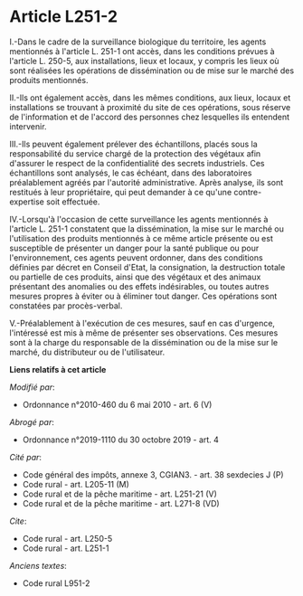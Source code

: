 # Article L251-2

I.-Dans le cadre de la surveillance biologique du territoire, les agents mentionnés à l'article L. 251-1 ont accès, dans les
conditions prévues à l'article L. 250-5, aux installations, lieux et locaux, y compris les lieux où sont réalisées les
opérations de dissémination ou de mise sur le marché des produits mentionnés. 

II.-Ils ont également accès, dans les mêmes conditions, aux lieux, locaux et installations se trouvant à proximité du site de
ces opérations, sous réserve de l'information et de l'accord des personnes chez lesquelles ils entendent intervenir. 

III.-Ils peuvent également prélever des échantillons, placés sous la responsabilité du service chargé de la protection des
végétaux afin d'assurer le respect de la confidentialité des secrets industriels. Ces échantillons sont analysés, le cas
échéant, dans des laboratoires préalablement agréés par l'autorité administrative. Après analyse, ils sont restitués à leur
propriétaire, qui peut demander à ce qu'une contre-expertise soit effectuée. 

IV.-Lorsqu'à l'occasion de cette surveillance les agents mentionnés à l'article L. 251-1 constatent que la dissémination, la
mise sur le marché ou l'utilisation des produits mentionnés à ce même article présente ou est susceptible de présenter un
danger pour la santé publique ou pour l'environnement, ces agents peuvent ordonner, dans des conditions définies par décret
en Conseil d'Etat, la consignation, la destruction totale ou partielle de ces produits, ainsi que des végétaux et des animaux
présentant des anomalies ou des effets indésirables, ou toutes autres mesures propres à éviter ou à éliminer tout danger. Ces
opérations sont constatées par procès-verbal. 

V.-Préalablement à l'exécution de ces mesures, sauf en cas d'urgence, l'intéressé est mis à même de présenter ses
observations. Ces mesures sont à la charge du responsable de la dissémination ou de la mise sur le marché, du distributeur ou
de l'utilisateur.

**Liens relatifs à cet article**

_Modifié par_:

  - Ordonnance n°2010-460 du 6 mai 2010 - art. 6 (V)

_Abrogé par_:

  - Ordonnance n°2019-1110 du 30 octobre 2019 - art. 4

_Cité par_:

  - Code général des impôts, annexe 3, CGIAN3. - art. 38 sexdecies J (P)
  - Code rural - art. L205-11 (M)
  - Code rural et de la pêche maritime - art. L251-21 (V)
  - Code rural et de la pêche maritime - art. L271-8 (VD)

_Cite_:

  - Code rural - art. L250-5
  - Code rural - art. L251-1

_Anciens textes_:

  - Code rural L951-2
